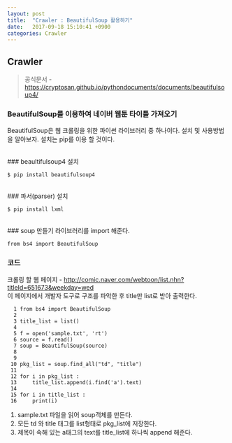 ```yaml
---
layout: post
title:  "Crawler : BeautifulSoup 활용하기"
date:   2017-09-18 15:10:41 +0900
categories: Crawler
---
```


## Crawler

>공식문서  - https://cryptosan.github.io/pythondocuments/documents/beautifulsoup4/

### BeautifulSoup를 이용하여 네이버 웹툰 타이틀 가져오기  

BeautifulSoup은 웹 크롤링을 위한 파이썬 라이브러리 중 하나이다. 설치 및 사용방법을 알아보자. 설치는 pip를 이용 할 것이다.

<br>
### beaultifulsoup4 설치

```
$ pip install beautifulsoup4
```

<br>
### 파서(parser) 설치

```
$ pip install lxml
```

<br>
### soup 만들기
라이브러리를 import 해준다.

```
from bs4 import BeautifulSoup
```


### 코드
크롤링 할 웹 페이지 - http://comic.naver.com/webtoon/list.nhn?titleId=651673&weekday=wed<br>
이 페이지에서 개발자 도구로 구조를 파악한 후 title만 list로 받아 출력한다.

```
  1 from bs4 import BeautifulSoup
  2
  3 title_list = list()
  4
  5 f = open('sample.txt', 'rt')
  6 source = f.read()
  7 soup = BeautifulSoup(source)
  8
  9
 10 pkg_list = soup.find_all("td", "title")
 11
 12 for i in pkg_list :
 13     title_list.append(i.find('a').text)
 14
 15 for i in title_list :
 16     print(i)
```
1. sample.txt 파일을 읽어 soup객체를 만든다.
2. 모든 td 와 title 태그를 list형태로 pkg_list에 저장한다.
3. 제목이 속해 있는 a태그의 text를 title_list에 하나씩 append 해준다.
